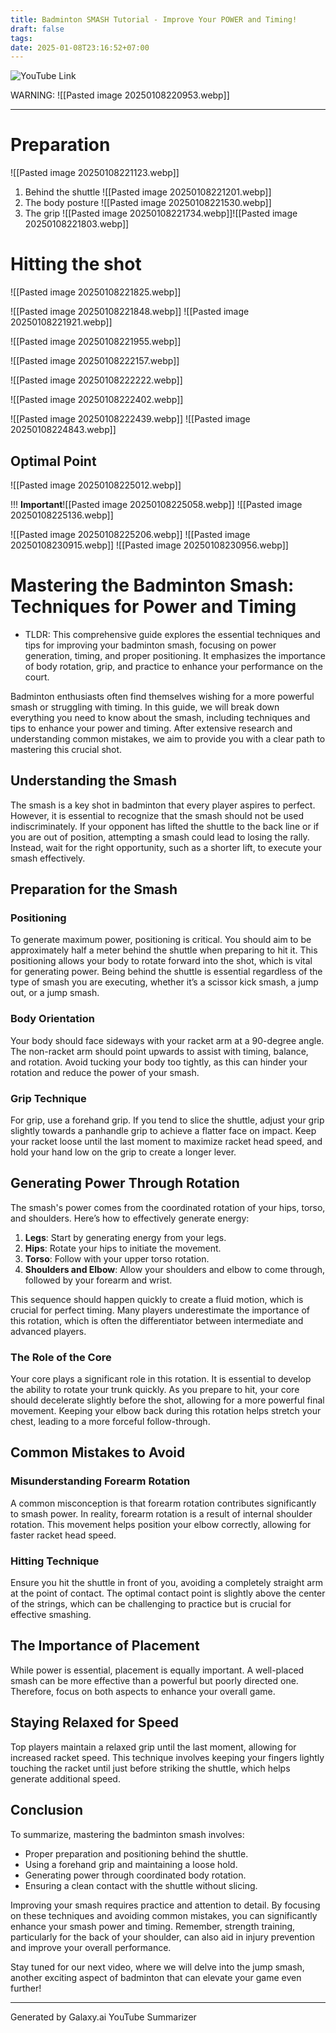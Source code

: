 ```yaml
---
title: Badminton SMASH Tutorial - Improve Your POWER and Timing!
draft: false
tags: 
date: 2025-01-08T23:16:52+07:00
---
```

![YouTube Link](https://www.youtube.com/watch?v=H7kpZ9inc10)

WARNING: ![[Pasted image 20250108220953.webp]]

---
# Preparation
![[Pasted image 20250108221123.webp]]

1. Behind the shuttle ![[Pasted image 20250108221201.webp]]
2. The body posture ![[Pasted image 20250108221530.webp]]
3. The grip ![[Pasted image 20250108221734.webp]]![[Pasted image 20250108221803.webp]]
# Hitting the shot
![[Pasted image 20250108221825.webp]]

![[Pasted image 20250108221848.webp]]
![[Pasted image 20250108221921.webp]]

![[Pasted image 20250108221955.webp]]

![[Pasted image 20250108222157.webp]]

![[Pasted image 20250108222222.webp]]

![[Pasted image 20250108222402.webp]]

![[Pasted image 20250108222439.webp]]
![[Pasted image 20250108224843.webp]]

## Optimal Point
![[Pasted image 20250108225012.webp]]

!!! **Important**![[Pasted image 20250108225058.webp]]
![[Pasted image 20250108225136.webp]]

![[Pasted image 20250108225206.webp]]
![[Pasted image 20250108230915.webp]]
![[Pasted image 20250108230956.webp]]

# Mastering the Badminton Smash: Techniques for Power and Timing

- TLDR: This comprehensive guide explores the essential techniques and tips for improving your badminton smash, focusing on power generation, timing, and proper positioning. It emphasizes the importance of body rotation, grip, and practice to enhance your performance on the court.

Badminton enthusiasts often find themselves wishing for a more powerful smash or struggling with timing. In this guide, we will break down everything you need to know about the smash, including techniques and tips to enhance your power and timing. After extensive research and understanding common mistakes, we aim to provide you with a clear path to mastering this crucial shot.

## Understanding the Smash

The smash is a key shot in badminton that every player aspires to perfect. However, it is essential to recognize that the smash should not be used indiscriminately. If your opponent has lifted the shuttle to the back line or if you are out of position, attempting a smash could lead to losing the rally. Instead, wait for the right opportunity, such as a shorter lift, to execute your smash effectively.

## Preparation for the Smash

### Positioning

To generate maximum power, positioning is critical. You should aim to be approximately half a meter behind the shuttle when preparing to hit it. This positioning allows your body to rotate forward into the shot, which is vital for generating power. Being behind the shuttle is essential regardless of the type of smash you are executing, whether it’s a scissor kick smash, a jump out, or a jump smash.

### Body Orientation

Your body should face sideways with your racket arm at a 90-degree angle. The non-racket arm should point upwards to assist with timing, balance, and rotation. Avoid tucking your body too tightly, as this can hinder your rotation and reduce the power of your smash.

### Grip Technique

For grip, use a forehand grip. If you tend to slice the shuttle, adjust your grip slightly towards a panhandle grip to achieve a flatter face on impact. Keep your racket loose until the last moment to maximize racket head speed, and hold your hand low on the grip to create a longer lever.

## Generating Power Through Rotation

The smash's power comes from the coordinated rotation of your hips, torso, and shoulders. Here’s how to effectively generate energy:
1. **Legs**: Start by generating energy from your legs.
2. **Hips**: Rotate your hips to initiate the movement.
3. **Torso**: Follow with your upper torso rotation.
4. **Shoulders and Elbow**: Allow your shoulders and elbow to come through, followed by your forearm and wrist.

This sequence should happen quickly to create a fluid motion, which is crucial for perfect timing. Many players underestimate the importance of this rotation, which is often the differentiator between intermediate and advanced players.

### The Role of the Core

Your core plays a significant role in this rotation. It is essential to develop the ability to rotate your trunk quickly. As you prepare to hit, your core should decelerate slightly before the shot, allowing for a more powerful final movement. Keeping your elbow back during this rotation helps stretch your chest, leading to a more forceful follow-through.

## Common Mistakes to Avoid

### Misunderstanding Forearm Rotation

A common misconception is that forearm rotation contributes significantly to smash power. In reality, forearm rotation is a result of internal shoulder rotation. This movement helps position your elbow correctly, allowing for faster racket head speed.

### Hitting Technique

Ensure you hit the shuttle in front of you, avoiding a completely straight arm at the point of contact. The optimal contact point is slightly above the center of the strings, which can be challenging to practice but is crucial for effective smashing.

## The Importance of Placement

While power is essential, placement is equally important. A well-placed smash can be more effective than a powerful but poorly directed one. Therefore, focus on both aspects to enhance your overall game.

## Staying Relaxed for Speed

Top players maintain a relaxed grip until the last moment, allowing for increased racket speed. This technique involves keeping your fingers lightly touching the racket until just before striking the shuttle, which helps generate additional speed.

## Conclusion

To summarize, mastering the badminton smash involves:
- Proper preparation and positioning behind the shuttle.
- Using a forehand grip and maintaining a loose hold.
- Generating power through coordinated body rotation.
- Ensuring a clean contact with the shuttle without slicing.

Improving your smash requires practice and attention to detail. By focusing on these techniques and avoiding common mistakes, you can significantly enhance your smash power and timing. Remember, strength training, particularly for the back of your shoulder, can also aid in injury prevention and improve your overall performance.

Stay tuned for our next video, where we will delve into the jump smash, another exciting aspect of badminton that can elevate your game even further!

---
Generated by Galaxy.ai YouTube Summarizer
